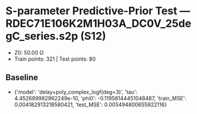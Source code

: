# S-parameter Predictive-Prior Test — RDEC71E106K2M1H03A_DC0V_25degC_series.s2p (S12)
- Z0: 50.00 Ω
- Train points: 321  |  Test points: 80

## Baseline
- {'model': 'delay+poly_complex_logf(deg=3)', 'tau': 4.452689982962249e-10, 'phi0': -0.11956144451048487, 'train_MSE': 0.004182913218580421, 'test_MSE': 0.005494800655922116}